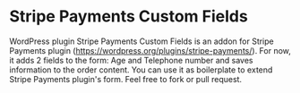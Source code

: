 # Stripe Payments Custom Fields

WordPress plugin Stripe Payments Custom Fields is an addon for 
Stripe Payments plugin (https://wordpress.org/plugins/stripe-payments/).
For now, it adds 2 fields to the form: Age and Telephone number 
and saves information to the order content.
You can use it as boilerplate to extend Stripe Payments plugin's form. 
Feel free to fork or pull request.

